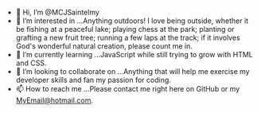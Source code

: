 - 👋 Hi, I’m @MCJSaintelmy
- 👀 I’m interested in ...Anything outdoors! I love being outside, whether it be fishing at a peaceful lake; playing chess at the park; planting or grafting a new fruit tree; running a few laps at the track; if it involves God's wonderful natural creation, please count me in. 
- 🌱 I’m currently learning ...JavaScript while still trying to grow with HTML and CSS. 
- 💞️ I’m looking to collaborate on ...Anything that will help me exercise my developer skills and fan my passion for coding. 
- 📫 How to reach me ...Please contact me right here on GitHub or my MyEmail@hotmail.com.

<!---
MCJSaintelmy/MCJSaintelmy is a ✨ special ✨ repository because its `README.md` (this file) appears on your GitHub profile.
You can click the Preview link to take a look at your changes.
--->
